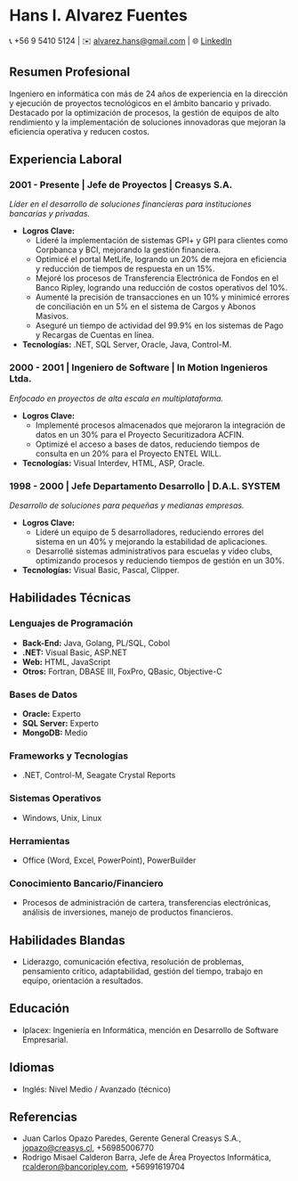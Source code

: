 # Hans I. Alvarez Fuentes

📞 +56 9 5410 5124 | ✉️ [alvarez.hans@gmail.com](mailto:alvarez.hans@gmail.com) | 🌐 [LinkedIn](https://www.linkedin.com/in/hans-alvarez-fuentes/)

## Resumen Profesional

Ingeniero en informática con más de 24 años de experiencia en la dirección y ejecución de proyectos tecnológicos en el ámbito bancario y privado. Destacado por la optimización de procesos, la gestión de equipos de alto rendimiento y la implementación de soluciones innovadoras que mejoran la eficiencia operativa y reducen costos.

## Experiencia Laboral

### 2001 - Presente | Jefe de Proyectos | Creasys S.A.

*Líder en el desarrollo de soluciones financieras para instituciones bancarias y privadas.*
- **Logros Clave:**
  - Lideré la implementación de sistemas GPI+ y GPI para clientes como Corpbanca y BCI, mejorando la gestión financiera.
  - Optimicé el portal MetLife, logrando un 20% de mejora en eficiencia y reducción de tiempos de respuesta en un 15%.
  - Mejoré los procesos de Transferencia Electrónica de Fondos en el Banco Ripley, logrando una reducción de costos operativos del 10%.
  - Aumenté la precisión de transacciones en un 10% y minimicé errores de conciliación en un 5% en el sistema de Cargos y Abonos Masivos.
  - Aseguré un tiempo de actividad del 99.9% en los sistemas de Pago y Recargas de Cuentas en línea.
- **Tecnologías:** .NET, SQL Server, Oracle, Java, Control-M.

### 2000 - 2001 | Ingeniero de Software | In Motion Ingenieros Ltda.

*Enfocado en proyectos de alta escala en multiplataforma.*
- **Logros Clave:**
  - Implementé procesos almacenados que mejoraron la integración de datos en un 30% para el Proyecto Securitizadora ACFIN.
  - Optimizé el acceso a bases de datos, reduciendo tiempos de consulta en un 20% para el Proyecto ENTEL WILL.
- **Tecnologías:** Visual Interdev, HTML, ASP, Oracle.

### 1998 - 2000 | Jefe Departamento Desarrollo | D.A.L. SYSTEM

*Desarrollo de soluciones para pequeñas y medianas empresas.*
- **Logros Clave:**
  - Lideré un equipo de 5 desarrolladores, reduciendo errores del sistema en un 40% y mejorando la estabilidad de aplicaciones.
  - Desarrollé sistemas administrativos para escuelas y video clubs, optimizando procesos y reduciendo tiempos de gestión en un 30%.
- **Tecnologías:** Visual Basic, Pascal, Clipper.

## Habilidades Técnicas

### Lenguajes de Programación
* **Back-End:** Java, Golang, PL/SQL, Cobol
* **.NET:** Visual Basic, ASP.NET
* **Web:** HTML, JavaScript
* **Otros:** Fortran, DBASE III, FoxPro, QBasic, Objective-C

### Bases de Datos
* **Oracle:** Experto
* **SQL Server:** Experto
* **MongoDB:** Medio

### Frameworks y Tecnologías
* .NET, Control-M, Seagate Crystal Reports

### Sistemas Operativos
* Windows, Unix, Linux

### Herramientas
* Office (Word, Excel, PowerPoint), PowerBuilder

### Conocimiento Bancario/Financiero
* Procesos de administración de cartera, transferencias electrónicas, análisis de inversiones, manejo de productos financieros.

## Habilidades Blandas
* Liderazgo, comunicación efectiva, resolución de problemas, pensamiento crítico, adaptabilidad, gestión del tiempo, trabajo en equipo, orientación a resultados.

## Educación
* Iplacex: Ingeniería en Informática, mención en Desarrollo de Software Empresarial.

## Idiomas
* Inglés: Nivel Medio / Avanzado (técnico)

## Referencias
* Juan Carlos Opazo Paredes, Gerente General Creasys S.A., jopazo@creasys.cl, +56985006770
* Rodrigo Misael Calderon Barra, Jefe de Área Proyectos Informática, rcalderon@bancoripley.com, +56991619704
